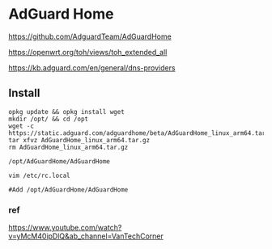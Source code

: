 # AdGuard Home

https://github.com/AdguardTeam/AdGuardHome

https://openwrt.org/toh/views/toh_extended_all

https://kb.adguard.com/en/general/dns-providers

## Install
```
opkg update && opkg install wget
mkdir /opt/ && cd /opt
wget -c https://static.adguard.com/adguardhome/beta/AdGuardHome_linux_arm64.tar.gz
tar xfvz AdGuardHome_linux_arm64.tar.gz
rm AdGuardHome_linux_arm64.tar.gz

/opt/AdGuardHome/AdGuardHome 
```

```
vim /etc/rc.local

#Add /opt/AdGuardHome/AdGuardHome
```

### ref
https://www.youtube.com/watch?v=yMcM40ipDlQ&ab_channel=VanTechCorner
